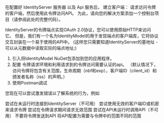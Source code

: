 ﻿在配置好 IdentityServer 服务器 以及 Api 服务后，
建立客户端：
请求访问令牌的客户端，然后使用此令牌访问API。
为此，请向您的解决方案添加一个控制台项目（请参阅此处的完整代码）。

IdentityServer的令牌端点实现OAuth 2.0协议，您可以使用原始HTTP来访问它。
但是，我们有一个名为IdentityModel的用于发现端点的客户端库，它将协议交互封装在一个易于使用的API中。
(这样您只需要知道IdentityServer的基地址 - 可以从元数据中读取实际的端点地址;)

1. 引入将IdentityModel NuGet包添加到您的应用程序。
2. 配置 令牌请求环境和利用请求到的令牌访问需要认证的api。
  （默认情况下，访问令牌将包含有关范围，生命周期（nbf和exp），客户端ID（client_id）和颁发者名称（iss）的声明。）
3. 使用Postman调试

您现在可以尝试激发错误以了解系统的行为，例如

尝试在未运行时连接到IdentityServer（不可用）
尝试使用无效的客户端ID或机密来请求令牌
尝试在令牌请求期间请求无效范围
尝试在API未运行时调用API（不可用）
不要将令牌发送到API
将API配置为需要与令牌中的范围不同的范围